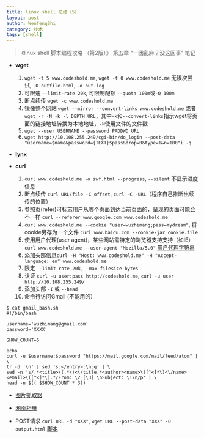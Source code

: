 ```yaml
---
title: linux shell 总结（5） 
layout: post
author: WenfengShi
category: 技术
tags: [shell]
---
```


> 《linux shell 脚本编程攻略 （第2版）》 第五章 “一团乱麻？没这回事” 笔记

- **wget**
    1. `wget -t 5 www.codeshold.me`, `wget -t 0 www.codeshold.me` 无限次尝试, `-O outfile.html`, `-o out.log`
    2. 可限速 `--limit-rate 20k`, 可限制配额 `--quota 100m`或`-Q 100m` 
    3. 断点续传 `wget -c www.codeshold.me`
    4. 镜像整个网站 `wget --mirror --convert-links www.codeshold.me` 或者 `wget -r -N -k -l DEPTH URL`，其中`-k`和`--convert-links`指示wget将页面的链接地址转换为本地地址，`-N`使用文件的文件戳
    5. `wget --user USERNAME --password PADDWD URL`
    6. `wget http://10.108.255.249/cgi-bin/do_login --post-data "username=$name&password={TEXT}$pass&drop=0&type=1&n=100"i -q`

- **lynx**

- **curl**
    1. `curl www.codeshold.me -o swf.html --progress`, `--silent` 不显示进度信息
    2. 断点续传 `curl URL/file -C offset`, `curl -C -URL`（程序自己推断出续传的位置）
    3. 参照页(refer)可标志用户从哪个页面到达当前页面的，呈现的页面可能会不一样 `curl --referer www.google.com www.codeshold.me`
    4. `curl www.codeshold.me --cookie "user=wuzhimang;pass=mydream"`, 将cookie另存为一个文件 `curl www.baidu.com --cookie-jar cookie.file`
    5. 使用用户代理(user agent)，某些网站需特定的浏览器支持支持（如IE）`curl www.codeshold.me --user-agent "Mozilla/5.0"` [用户代理字符串](http://www.useragentstring.com)
    6. 添加头部信息`curl -H "Host: www.codeshold.me" -H "Accept-language: en" www.codeshold.me`
    7. 限定 `--limit-rate 20k`, `--max-filesize bytes`
    8. 认证 `curl -u user:pass http://codeshold.me`, `curl -u user http://10.108.255.249/`
    9. 添加头部 `-I` 或 `--head`
    10. 命令行访问Gmail (不能用的）

```
$ cat gmail_bash.sh
#!/bin/bash

username='wuzhimang@gmail.com'
password='XXXX'

SHOW_COUNT=5

echo
curl -u $username:$password "https://mail.google.com/mail/feed/atom" | \
tr -d '\n' | sed 's:</entry>:\n:g' | \
sed -n 's/.*<title>\(.*\)<\/title.*<author><name>\([^<]*\)<\/name><email>\([^<]*\).*/From: \2 [\3] \nSubject: \1\n/p' | \
head -n $(( $SHOW_COUNT * 3))
```

- [图片抓取器](https://github.com/wenfengshi/CoScripts/blob/master/shell/img_downloader.sh)

- [网页相册](https://github.com/wenfengshi/CoScripts/blob/master/shell/generate_album.sh)

- POST请求 `curl URL -d "XXX"`, `wget URL --post-data "XXX" -O output.html` [脚本](https://github.com/wenfengshi/CoScripts/blob/master/shell/FDU_login.sh)

